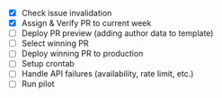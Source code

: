 - [x] Check issue invalidation
- [x] Assign & Verify PR to current week
- [ ] Deploy PR preview (adding author data to template)
- [ ] Select winning PR
- [ ] Deploy winning PR to production
- [ ] Setup crontab
- [ ] Handle API failures (availability, rate limit, etc.)
- [ ] Run pilot
